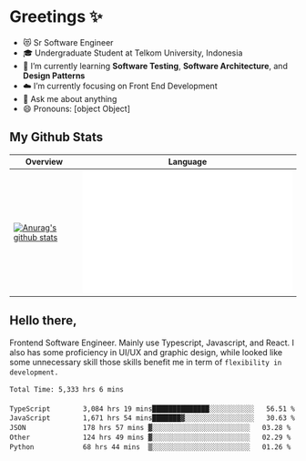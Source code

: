 # Greetings ✨
- 😻 Sr Software Engineer
- 🎓 Undergraduate Student at Telkom University, Indonesia
- 🌱 I’m currently learning **Software Testing**, **Software Architecture**, and **Design Patterns**
- ☁️ I’m currently focusing on Front End Development
- 💬 Ask me about anything
- 😄 Pronouns: [object Object]

## My Github Stats

| Overview | Language |
| --- | --- |
|[![Anurag's github stats](https://github-readme-stats.vercel.app/api?username=abui-am&count_private=true)](https://github.com/anuraghazra/github-readme-stats)|![Language](https://raw.githubusercontent.com/abui-am/stats/c6455f656dfce7acd3951e5ec5b25d72af0b2ee3/generated/languages.svg)|

## Hello there, 
Frontend Software Engineer. 
Mainly use Typescript, Javascript, and React. I also has some proficiency in UI/UX and graphic design, while looked like some unnecessary skill those skills benefit me in term of `flexibility in development.`


<!--START_SECTION:waka-->

```txt
Total Time: 5,333 hrs 6 mins

TypeScript        3,084 hrs 19 mins██████████████░░░░░░░░░░░   56.51 %
JavaScript        1,671 hrs 54 mins███████▓░░░░░░░░░░░░░░░░░   30.63 %
JSON              178 hrs 57 mins ▓░░░░░░░░░░░░░░░░░░░░░░░░   03.28 %
Other             124 hrs 49 mins ▓░░░░░░░░░░░░░░░░░░░░░░░░   02.29 %
Python            68 hrs 44 mins  ▒░░░░░░░░░░░░░░░░░░░░░░░░   01.26 %
```

<!--END_SECTION:waka-->
